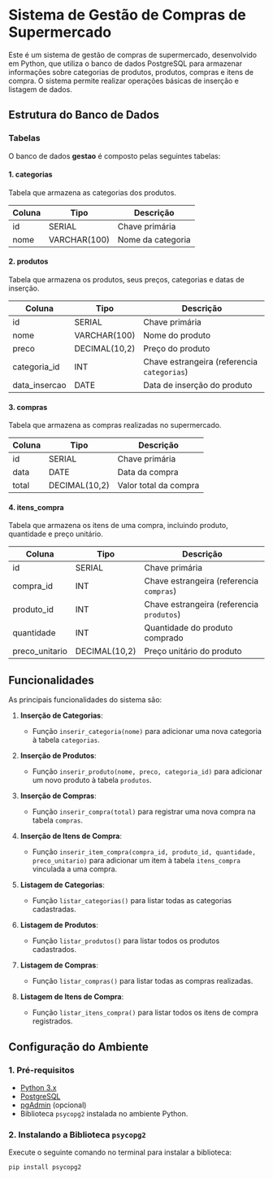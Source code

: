 # Sistema de Gestão de Compras de Supermercado

Este é um sistema de gestão de compras de supermercado, desenvolvido em Python, que utiliza o banco de dados PostgreSQL para armazenar informações sobre categorias de produtos, produtos, compras e itens de compra. O sistema permite realizar operações básicas de inserção e listagem de dados.

## Estrutura do Banco de Dados

### Tabelas

O banco de dados **gestao** é composto pelas seguintes tabelas:

#### 1. **categorias**
Tabela que armazena as categorias dos produtos.

| Coluna | Tipo        | Descrição              |
|--------|-------------|------------------------|
| id     | SERIAL      | Chave primária          |
| nome   | VARCHAR(100)| Nome da categoria       |

#### 2. **produtos**
Tabela que armazena os produtos, seus preços, categorias e datas de inserção.

| Coluna         | Tipo         | Descrição                              |
|----------------|--------------|----------------------------------------|
| id             | SERIAL       | Chave primária                         |
| nome           | VARCHAR(100) | Nome do produto                        |
| preco          | DECIMAL(10,2)| Preço do produto                       |
| categoria_id   | INT          | Chave estrangeira (referencia `categorias`) |
| data_insercao  | DATE         | Data de inserção do produto            |

#### 3. **compras**
Tabela que armazena as compras realizadas no supermercado.

| Coluna | Tipo         | Descrição             |
|--------|--------------|-----------------------|
| id     | SERIAL       | Chave primária         |
| data   | DATE         | Data da compra         |
| total  | DECIMAL(10,2)| Valor total da compra  |

#### 4. **itens_compra**
Tabela que armazena os itens de uma compra, incluindo produto, quantidade e preço unitário.

| Coluna        | Tipo         | Descrição                              |
|---------------|--------------|----------------------------------------|
| id            | SERIAL       | Chave primária                         |
| compra_id     | INT          | Chave estrangeira (referencia `compras`) |
| produto_id    | INT          | Chave estrangeira (referencia `produtos`) |
| quantidade    | INT          | Quantidade do produto comprado         |
| preco_unitario| DECIMAL(10,2)| Preço unitário do produto              |

## Funcionalidades

As principais funcionalidades do sistema são:

1. **Inserção de Categorias**:
   - Função `inserir_categoria(nome)` para adicionar uma nova categoria à tabela `categorias`.

2. **Inserção de Produtos**:
   - Função `inserir_produto(nome, preco, categoria_id)` para adicionar um novo produto à tabela `produtos`.

3. **Inserção de Compras**:
   - Função `inserir_compra(total)` para registrar uma nova compra na tabela `compras`.

4. **Inserção de Itens de Compra**:
   - Função `inserir_item_compra(compra_id, produto_id, quantidade, preco_unitario)` para adicionar um item à tabela `itens_compra` vinculada a uma compra.

5. **Listagem de Categorias**:
   - Função `listar_categorias()` para listar todas as categorias cadastradas.

6. **Listagem de Produtos**:
   - Função `listar_produtos()` para listar todos os produtos cadastrados.

7. **Listagem de Compras**:
   - Função `listar_compras()` para listar todas as compras realizadas.

8. **Listagem de Itens de Compra**:
   - Função `listar_itens_compra()` para listar todos os itens de compra registrados.

## Configuração do Ambiente

### 1. Pré-requisitos

- [Python 3.x](https://www.python.org/downloads/)
- [PostgreSQL](https://www.postgresql.org/download/)
- [pgAdmin](https://www.pgadmin.org/download/) (opcional)
- Biblioteca `psycopg2` instalada no ambiente Python.

### 2. Instalando a Biblioteca `psycopg2`

Execute o seguinte comando no terminal para instalar a biblioteca:

```bash
pip install psycopg2
